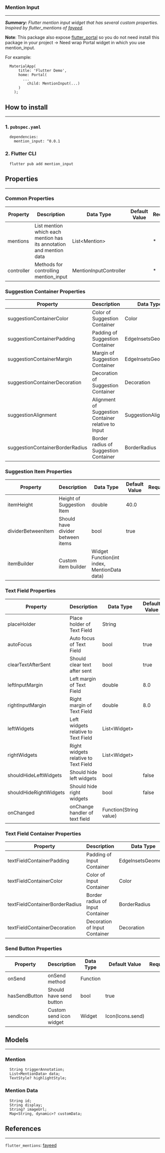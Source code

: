 ### Mention Input

---

***Summary:** Flutter mention input widget that has several custom properties. Inspired by flutter_mentions of [fayeed](https://pub.dev/packages/flutter_mentions).*

**Note**: This package also expose [flutter_portal](https://pub.dev/packages/flutter_portal) so you do not need install this package in your project -> Need wrap Portal widget in which you use mention_input.

For example:

```
  MaterialApp(
      title: 'Flutter Demo',
      home: Portal(
        ...
          child: MentionInput(...)
      )
    );
```

## How to install

---

### 1. `pubspec.yaml`

```
  dependencies: 
    mention_input: ^0.0.1
```

### 2. Flutter CLI

```
  flutter pub add mention_input
```

## Properties

---

### Common Properties

| Property | Description | Data Type | Default Value | Required? |
| ----------- | ----------- | ----------- | ----------- | ----------- |
| mentions | List mention which each mention has its annotation and mention data | List\<Mention> | | * |
| controller | Methods for controlling mention_input | MentionInputController | | * |

### Suggestion Container Properties

| Property | Description | Data Type | Default Value | Required? |
| ----------- | ----------- | ----------- | ----------- | ----------- |
| suggestionContainerColor | Color of Suggestion Container | Color | Colors.amber | |
| suggestionContainerPadding | Padding of Suggestion Container | EdgeInsetsGeometry | EdgeInsets.all(16) | |
| suggestionContainerMargin | Margin of Suggestion Container | EdgeInsetsGeometry | EdgeInsets.symmetric(vertical: 16) | |
| suggestionContainerDecoration | Decoration of Suggestion Container | Decoration | |
| suggestionAlignment | Alignment of Suggestion Container relative to Input | SuggestionAlignment | SuggestionAlignment.top | |
| suggestionContainerBorderRadius | Border radius of Suggestion Container | BorderRadius | BorderRadius.circular(12) | |

### Suggestion Item Properties

| Property | Description | Data Type | Default Value | Required? |
| ----------- | ----------- | ----------- | ----------- | ----------- |
| itemHeight | Height of Suggestion Item | double | 40.0 | |
| dividerBetweenItem | Should have divider between items | bool | true | |
| itemBuilder | Custom item builder | Widget Function(int index, MentionData data) | | |

### Text Field Properties

| Property | Description | Data Type | Default Value | Required? |
| ----------- | ----------- | ----------- | ----------- | ----------- |
| placeHolder | Place holder of Text Field | String | | |
| autoFocus | Auto focus of Text Field | bool | true | |
| clearTextAfterSent | Should clear text after sent | bool | true | |
| leftInputMargin | Left margin of Text Field | double | 8.0 | |
| rightInputMargin | Right margin of Text Field | double | 8.0 | |
| leftWidgets | Left widgets relative to Text Field | List\<Widget> | | |
| rightWidgets | Right widgets relative to Text Field | List\<Widget> | | |
| shouldHideLeftWidgets | Should hide left widgets | bool | false | |
| shouldHideRightWidgets | Should hide right widgets | bool | false | |
| onChanged | onChange handler of text field | Function(String value) | |

### Text Field Container Properties

| Property | Description | Data Type | Default Value | Required? |
| ----------- | ----------- | ----------- | ----------- | ----------- |
| textFieldContainerPadding | Padding of Input Container | EdgeInsetsGeometry | EdgeInsets.all(16) | |
| textFieldContainerColor | Color of Input Container | Color | Colors.white | |
| textFieldContainerBorderRadius | Border radius of Input Container | BorderRadius | BorderRadius.circular(16) | |
| textFieldContainerDecoration | Decoration of Input Container | Decoration | | |

### Send Button Properties

| Property | Description | Data Type | Default Value | Required? |
| ----------- | ----------- | ----------- | ----------- | ----------- |
| onSend | onSend method | Function | | |
| hasSendButton | Should have send button | bool | true | |
| sendIcon | Custom send icon widget | Widget | Icon(Icons.send) | |


## Models

---

### Mention

```
  String triggerAnnotation;
  List<MentionData> data;
  TextStyle? highlightStyle;
```

### Mention Data

```
  String id;
  String display;
  String? imageUrl;
  Map<String, dynamic>? customData;
```

## References

---

`flutter_mentions`: [fayeed](https://pub.dev/packages/flutter_mentions)